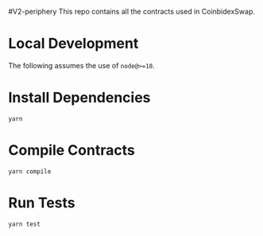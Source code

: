 #V2-periphery
This repo contains all the contracts used in CoinbidexSwap. 

# Local Development
The following assumes the use of ```node@>=10```.

# Install Dependencies
```yarn```

# Compile Contracts
 ```yarn compile```
 
 # Run Tests
```yarn test```
